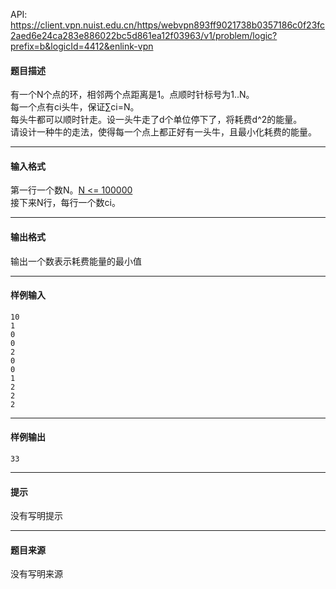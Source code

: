 API: https://client.vpn.nuist.edu.cn/https/webvpn893ff9021738b0357186c0f23fc2aed6e24ca283e886022bc5d861ea12f03963/v1/problem/logic?prefix=b&logicId=4412&enlink-vpn

#### 题目描述

有一个N个点的环，相邻两个点距离是1。点顺时针标号为1..N。  
每一个点有ci头牛，保证∑ci=N。  
每头牛都可以顺时针走。设一头牛走了d个单位停下了，将耗费d^2的能量。  
请设计一种牛的走法，使得每一个点上都正好有一头牛，且最小化耗费的能量。

---

#### 输入格式

第一行一个数N。[N <= 100000](../file/4412_0.php?tid=2581)  
接下来N行，每行一个数ci。

---

#### 输出格式

输出一个数表示耗费能量的最小值

---

#### 样例输入
```
10
1
0
0
2
0
0
1
2
2
2
```

---

#### 样例输出
```
33
```

---

#### 提示

没有写明提示

---

#### 题目来源

没有写明来源